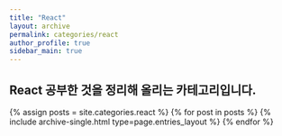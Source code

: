 ```yaml
---
title: "React"
layout: archive
permalink: categories/react
author_profile: true
sidebar_main: true
---
```


## React 공부한 것을 정리해 올리는 카테고리입니다.

{% assign posts = site.categories.react %}
{% for post in posts %} {% include archive-single.html type=page.entries_layout %} {% endfor %}